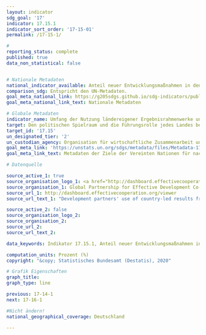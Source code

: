 ```yaml
---
layout: indicator
sdg_goal: '17'
indicator: 17.15.1
indicator_sort_order: '17-15-01'
permalink: /17-15-1/

#
reporting_status: complete
published: true
data_non_statistical: false


# Nationale Metadaten
national_indicator_available: Anteil neuer Entwicklungsmaßnahmen in den länderspezifischen Ergebnisframeworks von Gebern von Entwicklungszusammenarbeit<br> Anteil der Ergebnisindikatoren in den länderspezifischen Ergebnisframeworks von Gebern von Entwicklungszusammenarbeit<br> Anteil von Ergebnisindikatoren, die von Gebern von Entwicklungszusammenarbeit unter Einsatz von Regierungsquellen und Monitoringsystemen überwacht werden
comparison_sdg: Entspricht den UN-Metadaten.
goal_meta_national_link: https://g205sdgs.github.io/sdg-indicators/public/MetaDe/17.15.1.pdf
goal_meta_national_link_text: Nationale Metadaten

# Globale Metadaten
indicator_name: Umfang der Nutzung ländereigener Ergebnisrahmenwerke und Planungsinstrumente durch Geber von Entwicklungszusammenarbeit
target: Den politischen Spielraum und die Führungsrolle jedes Landes bei der Festlegung und Umsetzung von Politiken zur Armutsbeseitigung und für nachhaltige Entwicklung respektieren
target_id: '17.15'
un_designated_tier: '2'
un_custodian_agency: Organisation für wirtschaftliche Zusammenarbeit und Entwicklung (OECD), Entwicklungsprogramm der Vereinten Nationen (UNDP)
goal_meta_link: 'https://unstats.un.org/sdgs/metadata/files/Metadata-17-15-01.pdf'
goal_meta_link_text: Metadaten der Ziele der Vereinten Nationen für nachhaltige Entwicklung

# Datenquelle

source_active_1: true
source_organisation_logo_1: <a href="http://dashboard.effectivecooperation.org/viewer"><img src="https://g205sdgs.github.io/sdg-indicators/public/logos/global.png" alt="Logo Global Partnership" /></a>
source_organisation_1: Global Partnership for Effective Development Co-operation
source_url_1: http://dashboard.effectivecooperation.org/viewer
source_url_text_1: "Development partners' use of country-led results frameworks - New development interventions draw their objectives from country-led results frameworks"

source_active_2: false
source_organisation_logo_2:
source_organisation_2:
source_url_2:
source_url_text_2:

data_keywords: Indikator 17.15.1, Anteil neuer Entwicklungsmaßnahmen in den länderspezifischen Ergebnisframeworks von Gebern von Entwicklungszusammenarbeit, Anteil der Ergebnisindikatoren in den länderspezifischen Ergebnisframeworks von Gebern von Entwicklungszusammenarbeit, Anteil von Ergebnisindikatoren, die von Gebern von Entwicklungszusammenarbeit unter Einsatz von Regierungsquellen und Monitoringsystemen überwacht werden, Organisation für wirtschaftliche Zusammenarbeit und Entwicklung (OECD),  Entwicklungsprogramm der Vereinten Nationen (UNDP)

computation_units: Prozent (%)
copyright: "&copy; Statistisches Bundesamt (Destatis), 2020"

# Grafik Eigenschaften
graph_title:
graph_type: line

previous: 17-14-1
next: 17-16-1

#Nicht ändern!
national_geographical_coverage: Deutschland

---
```


